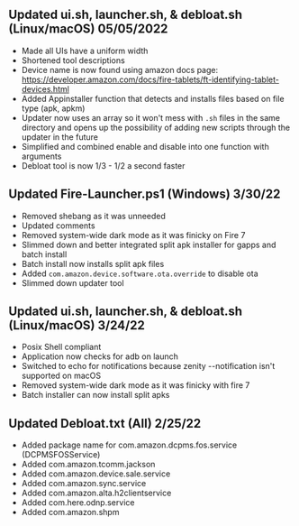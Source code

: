 ## Updated ui.sh, launcher.sh, & debloat.sh (Linux/macOS) 05/05/2022
- Made all UIs have a uniform width
- Shortened tool descriptions
- Device name is now found using amazon docs page: https://developer.amazon.com/docs/fire-tablets/ft-identifying-tablet-devices.html
- Added Appinstaller function that detects and installs files based on file type (apk, apkm)
- Updater now uses an array so it won't mess with `.sh` files in the same directory and opens up the possibility of adding new scripts through the updater in the future
- Simplified and combined enable and disable into one function with arguments
- Debloat tool is now 1/3 - 1/2 a second faster

## Updated Fire-Launcher.ps1 (Windows) 3/30/22
- Removed shebang as it was unneeded
- Updated comments
- Removed system-wide dark mode as it was finicky on Fire 7
- Slimmed down and better integrated split apk installer for gapps and batch install
- Batch install now installs split apk files
- Added `com.amazon.device.software.ota.override` to disable ota
- Slimmed down updater tool

## Updated ui.sh, launcher.sh, & debloat.sh (Linux/macOS) 3/24/22
- Posix Shell compliant
- Application now checks for adb on launch
- Switched to echo for notifications because zenity --notification isn't supported on macOS
- Removed system-wide dark mode as it was finicky with fire 7
- Batch installer can now install split apks

## Updated Debloat.txt (All) 2/25/22
- Added package name for com.amazon.dcpms.fos.service (DCPMSFOSService)
- Added com.amazon.tcomm.jackson
- Added com.amazon.device.sale.service
- Added com.amazon.sync.service
- Added com.amazon.alta.h2clientservice
- Added com.here.odnp.service
- Added com.amazon.shpm
